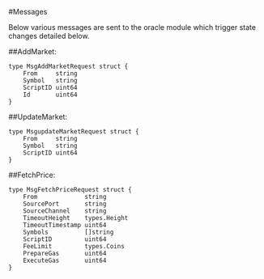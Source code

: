 #Messages

Below various messages are sent to the oracle module which trigger state changes detailed below.

##AddMarket:

	type MsgAddMarketRequest struct {
		From     string
		Symbol   string
		ScriptID uint64
		Id       uint64
	}


##UpdateMarket:
	
	type MsgupdateMarketRequest struct {
		From     string
		Symbol   string
		ScriptID uint64
	}

	
##FetchPrice:

	type MsgFetchPriceRequest struct {
		From             string
		SourcePort       string
		SourceChannel    string
		TimeoutHeight    types.Height
		TimeoutTimestamp uint64
		Symbols          []string
		ScriptID         uint64
		FeeLimit         types.Coins
		PrepareGas       uint64
		ExecuteGas       uint64
	}
	

	
